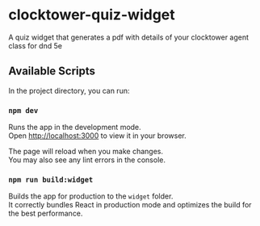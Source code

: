 # clocktower-quiz-widget
A quiz widget that generates a pdf with details of your clocktower agent class for dnd 5e

## Available Scripts

In the project directory, you can run:

### `npm dev`

Runs the app in the development mode.\
Open [http://localhost:3000](http://localhost:3000) to view it in your browser.

The page will reload when you make changes.\
You may also see any lint errors in the console.

### `npm run build:widget`

Builds the app for production to the `widget` folder.\
It correctly bundles React in production mode and optimizes the build for the best performance.

